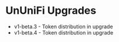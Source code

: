 # UnUniFi Upgrades

- v1-beta.3 - Token distribution in upgrade
- v1-beta.4 - Token distribution in upgrade
